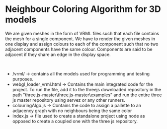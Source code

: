 # Neighbour Coloring Algorithm for 3D models


We are given meshes in the form of VRML files such that each file contains the mesh for a single component. We have to render the given meshes in one display and assign  colours to each of the component such that no two adjacent components have the same colour. Components are said to be adjacent if they share an edge in the display space.

<br>

* /vrml/ -> contains all the models used for programming and testing purposes. 
* webgl_loader_vrml.html -> Contains the main integrated code for the project. To run the file, add it to the threejs downloaded repository in the path "three.js-master\three.js-master\examples\" and run the entire three js master repository using servez or any other runners.
* colouringAlgo.js -> Contains the code to assign a pallette to an adjacency graph with no neighbours being the same color
* index.js -> file used to create a standalone project using node as opposed to create a coupled one with the three js repository.
